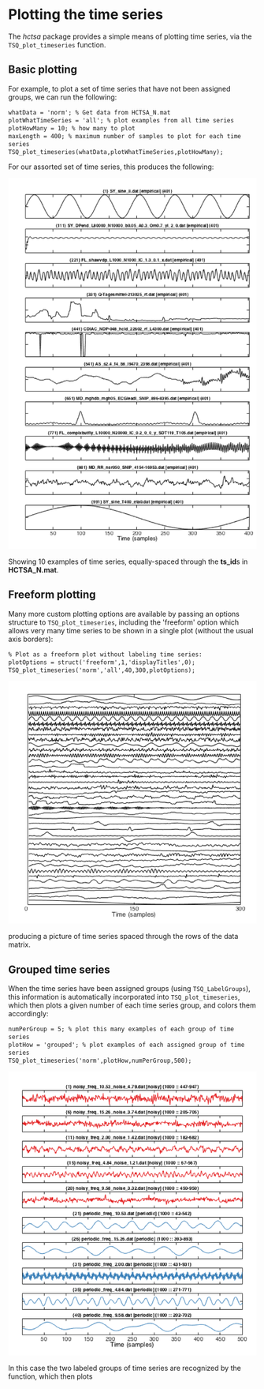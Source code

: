 # Plotting the time series

The *hctsa* package provides a simple means of plotting time series, via the `TSQ_plot_timeseries` function.

## Basic plotting

For example, to plot a set of time series that have not been assigned groups, we can run the following:

    whatData = 'norm'; % Get data from HCTSA_N.mat
    plotWhatTimeSeries = 'all'; % plot examples from all time series
    plotHowMany = 10; % how many to plot
    maxLength = 400; % maximum number of samples to plot for each time series
    TSQ_plot_timeseries(whatData,plotWhatTimeSeries,plotHowMany);
    
For our assorted set of time series, this produces the following:

![](timeSeriesPlot.png)

Showing 10 examples of time series, equally-spaced through the **ts_id**s in **HCTSA_N.mat**.

## Freeform plotting

Many more custom plotting options are available by passing an options structure to `TSQ_plot_timeseries`, including the 'freeform' option which allows very many time series to be shown in a single plot (without the usual axis borders):

    % Plot as a freeform plot without labeling time series:
    plotOptions = struct('freeform',1,'displayTitles',0);
    TSQ_plot_timeseries('norm','all',40,300,plotOptions);

![](freeform_timeSeries_Plot.png)

producing a picture of time series spaced through the rows of the data matrix.

## Grouped time series

When the time series have been assigned groups (using `TSQ_LabelGroups`), this information is automatically incorporated into `TSQ_plot_timeseries`, which then plots a given number of each time series group, and colors them accordingly:

    numPerGroup = 5; % plot this many examples of each group of time series
    plotHow = 'grouped'; % plot examples of each assigned group of time series
    TSQ_plot_timeseries('norm',plotHow,numPerGroup,500);

![](GroupedTimeSeriesPlot.png)

In this case the two labeled groups of time series are recognized by the function, which then plots 